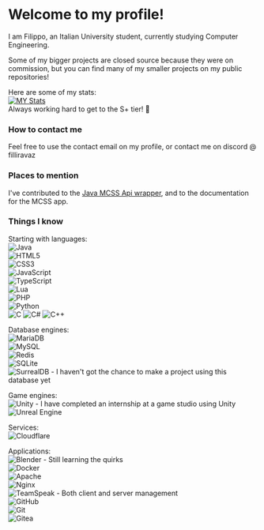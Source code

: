# Welcome to my profile!

I am Filippo, an Italian University student, currently studying Computer Engineering.

Some of my bigger projects are closed source because they were on commission, but you can find many of my smaller projects on my public repositories!  

Here are some of my stats:  
[![MY Stats](https://github-readme-stats-cyan-six-26.vercel.app/api?username=filliravaz&layout=compact&show_icons=true&theme=dark&custom_title=filliravaz%27s%20GitHub%20Stats)](https://github.com/filliravaz)<br>
Always working hard to get to the S+ tier! 💪

### How to contact me
Feel free to use the contact email on my profile, or contact me on discord @ filliravaz

### Places to mention
I've contributed to the [Java MCSS Api wrapper](https://github.com/mcserversoft-community/mcss-api-java), and to the documentation for the MCSS app.

### Things I know

Starting with languages:  
![Java](https://img.shields.io/badge/java-%23ED8B00.svg?style=for-the-badge&logo=openjdk&logoColor=white)  
![HTML5](https://img.shields.io/badge/html5-%23E34F26.svg?style=for-the-badge&logo=html5&logoColor=white)  
![CSS3](https://img.shields.io/badge/css3-%231572B6.svg?style=for-the-badge&logo=css3&logoColor=white)  
![JavaScript](https://img.shields.io/badge/javascript-%23323330.svg?style=for-the-badge&logo=javascript&logoColor=%23F7DF1E)  
![TypeScript](https://img.shields.io/badge/typescript-%23007ACC.svg?style=for-the-badge&logo=typescript&logoColor=white)  
![Lua](https://img.shields.io/badge/lua-%232C2D72.svg?style=for-the-badge&logo=lua&logoColor=white)  
![PHP](https://img.shields.io/badge/php-%23777BB4.svg?style=for-the-badge&logo=php&logoColor=white)  
![Python](https://img.shields.io/badge/python-3670A0?style=for-the-badge&logo=python&logoColor=ffdd54)  
![C](https://img.shields.io/badge/c-%2300599C.svg?style=for-the-badge&logo=c&logoColor=white) ![C#](https://img.shields.io/badge/c%23-%23239120.svg?style=for-the-badge&logo=c-sharp&logoColor=white) ![C++](https://img.shields.io/badge/c++-%2300599C.svg?style=for-the-badge&logo=c%2B%2B&logoColor=white)  

Database engines:  
![MariaDB](https://img.shields.io/badge/MariaDB-003545?style=for-the-badge&logo=mariadb&logoColor=white)  
![MySQL](https://img.shields.io/badge/mysql-%2300f.svg?style=for-the-badge&logo=mysql&logoColor=white)  
![Redis](https://img.shields.io/badge/redis-%23DD0031.svg?style=for-the-badge&logo=redis&logoColor=white)  
![SQLite](https://img.shields.io/badge/sqlite-%2307405e.svg?style=for-the-badge&logo=sqlite&logoColor=white)  
![SurrealDB](https://img.shields.io/badge/SurrealDB-FF00A0?style=for-the-badge&logo=surrealdb&logoColor=white) - I haven't got the chance to make a project using this database yet  

Game engines:  
![Unity](https://img.shields.io/badge/unity-%23000000.svg?style=for-the-badge&logo=unity&logoColor=white) - I have completed an internship at a game studio using Unity  
![Unreal Engine](https://img.shields.io/badge/unrealengine-%23313131.svg?style=for-the-badge&logo=unrealengine&logoColor=white)  

Services:  
![Cloudflare](https://img.shields.io/badge/Cloudflare-F38020?style=for-the-badge&logo=Cloudflare&logoColor=white)

Applications:  
![Blender](https://img.shields.io/badge/blender-%23F5792A.svg?style=for-the-badge&logo=blender&logoColor=white) - Still learning the quirks  
![Docker](https://img.shields.io/badge/docker-%230db7ed.svg?style=for-the-badge&logo=docker&logoColor=white)  
![Apache](https://img.shields.io/badge/apache-%23D42029.svg?style=for-the-badge&logo=apache&logoColor=white)  
![Nginx](https://img.shields.io/badge/nginx-%23009639.svg?style=for-the-badge&logo=nginx&logoColor=white)  
![TeamSpeak](https://img.shields.io/badge/TeamSpeak-2580C3?style=for-the-badge&logo=teamspeak&logoColor=white) - Both client and server management  
![GitHub](https://img.shields.io/badge/github-%23121011.svg?style=for-the-badge&logo=github&logoColor=white)  
![Git](https://img.shields.io/badge/git-%23F05033.svg?style=for-the-badge&logo=git&logoColor=white)  
![Gitea](https://img.shields.io/badge/Gitea-34495E?style=for-the-badge&logo=gitea&logoColor=5D9425)  

<!--
**vaio2005/vaio2005** is a ✨ _special_ ✨ repository because its `README.md` (this file) appears on your GitHub profile.

Here are some ideas to get you started:

- 🔭 I’m currently working on ...
- 🌱 I’m currently learning ...
- 👯 I’m looking to collaborate on ...
- 🤔 I’m looking for help with ...
- 💬 Ask me about ...
- 📫 How to reach me: ...
- 😄 Pronouns: ...
- ⚡ Fun fact: ...
-->
